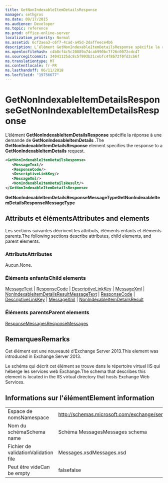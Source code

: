```yaml
---
title: GetNonIndexableItemDetailsResponse
manager: sethgros
ms.date: 09/17/2015
ms.audience: Developer
ms.topic: reference
ms.prod: office-online-server
localization_priority: Normal
ms.assetid: 6cf2aea3-c6f7-4cad-a45d-2daffeece4b6
description: L’élément GetNonIndexableItemDetailsResponse spécifie la réponse à une demande de GetNonIndexableItemDetails.
ms.openlocfilehash: c4b8cf4c5c20889a74cab990bc7f26c0072cdc47
ms.sourcegitcommit: 34041125dc8c5f993b21cebfc4f8b72f0fd2cb6f
ms.translationtype: MT
ms.contentlocale: fr-FR
ms.lasthandoff: 06/11/2018
ms.locfileid: "19756677"
---
```

# <a name="getnonindexableitemdetailsresponse"></a><span data-ttu-id="c6af7-103">GetNonIndexableItemDetailsResponse</span><span class="sxs-lookup"><span data-stu-id="c6af7-103">GetNonIndexableItemDetailsResponse</span></span>

<span data-ttu-id="c6af7-104">L’élément **GetNonIndexableItemDetailsResponse** spécifie la réponse à une demande de **GetNonIndexableItemDetails** .</span><span class="sxs-lookup"><span data-stu-id="c6af7-104">The **GetNonIndexableItemDetailsResponse** element specifies the response to a **GetNonIndexableItemDetails** request.</span></span> 
  
```XML
<GetNonIndexableItemDetailsResponse>
   <MessageText/>
   <ResponseCode/>
   <DescriptiveLinkKey/>
   <MessageXml/>
   <NonIndexableItemDetailsResult/>
</GetNonIndexableItemDetailsResponse>
```

 <span data-ttu-id="c6af7-105">**GetNonIndexableItemDetailsResponseMessageType**</span><span class="sxs-lookup"><span data-stu-id="c6af7-105">**GetNonIndexableItemDetailsResponseMessageType**</span></span>
## <a name="attributes-and-elements"></a><span data-ttu-id="c6af7-106">Attributs et éléments</span><span class="sxs-lookup"><span data-stu-id="c6af7-106">Attributes and elements</span></span>

<span data-ttu-id="c6af7-107">Les sections suivantes décrivent les attributs, éléments enfants et éléments parents.</span><span class="sxs-lookup"><span data-stu-id="c6af7-107">The following sections describe attributes, child elements, and parent elements.</span></span>
  
### <a name="attributes"></a><span data-ttu-id="c6af7-108">Attributs</span><span class="sxs-lookup"><span data-stu-id="c6af7-108">Attributes</span></span>

<span data-ttu-id="c6af7-109">Aucun.</span><span class="sxs-lookup"><span data-stu-id="c6af7-109">None.</span></span>
  
### <a name="child-elements"></a><span data-ttu-id="c6af7-110">Éléments enfants</span><span class="sxs-lookup"><span data-stu-id="c6af7-110">Child elements</span></span>

<span data-ttu-id="c6af7-111">[MessageText](messagetext.md) | [ResponseCode](responsecode.md) | [DescriptiveLinkKey](descriptivelinkkey.md) | [MessageXml](messagexml.md) | [NonIndexableItemDetailsResult](nonindexableitemdetailsresult.md)</span><span class="sxs-lookup"><span data-stu-id="c6af7-111">[MessageText](messagetext.md) | [ResponseCode](responsecode.md) | [DescriptiveLinkKey](descriptivelinkkey.md) | [MessageXml](messagexml.md) | [NonIndexableItemDetailsResult](nonindexableitemdetailsresult.md)</span></span>
  
### <a name="parent-elements"></a><span data-ttu-id="c6af7-112">Éléments parents</span><span class="sxs-lookup"><span data-stu-id="c6af7-112">Parent elements</span></span>

[<span data-ttu-id="c6af7-113">ResponseMessages</span><span class="sxs-lookup"><span data-stu-id="c6af7-113">ResponseMessages</span></span>](responsemessages.md)
  
## <a name="remarks"></a><span data-ttu-id="c6af7-114">Remarques</span><span class="sxs-lookup"><span data-stu-id="c6af7-114">Remarks</span></span>

<span data-ttu-id="c6af7-115">Cet élément est une nouveauté d'Exchange Server 2013.</span><span class="sxs-lookup"><span data-stu-id="c6af7-115">This element was introduced in Exchange Server 2013.</span></span>
  
<span data-ttu-id="c6af7-116">Le schéma qui décrit cet élément se trouve dans le répertoire virtuel IIS qui héberge les services web Exchange.</span><span class="sxs-lookup"><span data-stu-id="c6af7-116">The schema that describes this element is located in the IIS virtual directory that hosts Exchange Web Services.</span></span>
  
## <a name="element-information"></a><span data-ttu-id="c6af7-117">Informations sur l'élément</span><span class="sxs-lookup"><span data-stu-id="c6af7-117">Element information</span></span>

|||
|:-----|:-----|
|<span data-ttu-id="c6af7-118">Espace de noms</span><span class="sxs-lookup"><span data-stu-id="c6af7-118">Namespace</span></span>  <br/> |http://schemas.microsoft.com/exchange/services/2006/messages  <br/> |
|<span data-ttu-id="c6af7-119">Nom du schéma</span><span class="sxs-lookup"><span data-stu-id="c6af7-119">Schema name</span></span>  <br/> |<span data-ttu-id="c6af7-120">Schéma Messages</span><span class="sxs-lookup"><span data-stu-id="c6af7-120">Messages schema</span></span>  <br/> |
|<span data-ttu-id="c6af7-121">Fichier de validation</span><span class="sxs-lookup"><span data-stu-id="c6af7-121">Validation file</span></span>  <br/> |<span data-ttu-id="c6af7-122">Messages.xsd</span><span class="sxs-lookup"><span data-stu-id="c6af7-122">Messages.xsd</span></span>  <br/> |
|<span data-ttu-id="c6af7-123">Peut être vide</span><span class="sxs-lookup"><span data-stu-id="c6af7-123">Can be empty</span></span>  <br/> |<span data-ttu-id="c6af7-124">false</span><span class="sxs-lookup"><span data-stu-id="c6af7-124">false</span></span>  <br/> |
   

